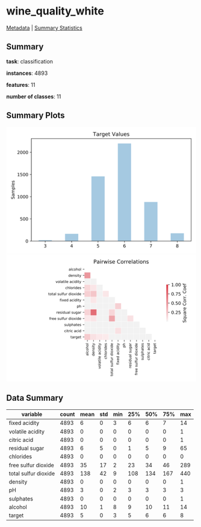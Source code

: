 # wine_quality_white

[Metadata](metadata.yaml) | [Summary Statistics](summary_stats.csv)

## Summary

**task**: classification

**instances**: 4893

**features**: 11

**number of classes**: 11

## Summary Plots

![Labels](label.svg)
![Corr](corr.svg)

## Data Summary

|	variable	|	count	|	mean	|	std	|	min	|	25%	|	50%	|	75%	|	max|
| --- | --- | --- | --- | --- | --- | --- | --- | --- |
|	fixed acidity	|	4893	|	6	|	0	|	3	|	6	|	6	|	7	|	14
|	volatile acidity	|	4893	|	0	|	0	|	0	|	0	|	0	|	0	|	1
|	citric acid	|	4893	|	0	|	0	|	0	|	0	|	0	|	0	|	1
|	residual sugar	|	4893	|	6	|	5	|	0	|	1	|	5	|	9	|	65
|	chlorides	|	4893	|	0	|	0	|	0	|	0	|	0	|	0	|	0
|	free sulfur dioxide	|	4893	|	35	|	17	|	2	|	23	|	34	|	46	|	289
|	total sulfur dioxide	|	4893	|	138	|	42	|	9	|	108	|	134	|	167	|	440
|	density	|	4893	|	0	|	0	|	0	|	0	|	0	|	0	|	1
|	pH	|	4893	|	3	|	0	|	2	|	3	|	3	|	3	|	3
|	sulphates	|	4893	|	0	|	0	|	0	|	0	|	0	|	0	|	1
|	alcohol	|	4893	|	10	|	1	|	8	|	9	|	10	|	11	|	14
|	target	|	4893	|	5	|	0	|	3	|	5	|	6	|	6	|	8
